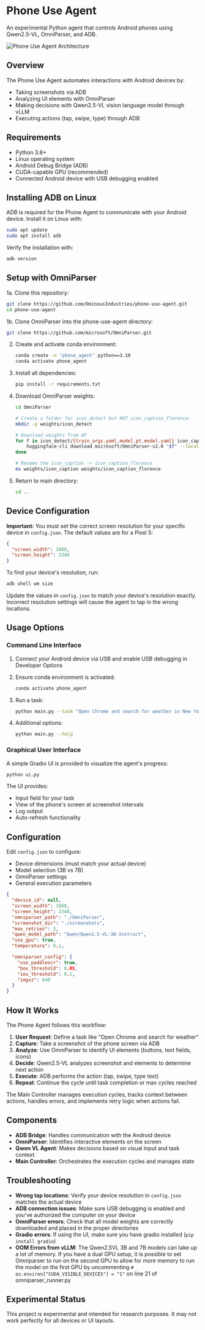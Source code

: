 # Phone Use Agent

An experimental Python agent that controls Android phones using Qwen2.5-VL, OmniParser, and ADB.

![Phone Use Agent Architecture](docs/workflow.png)

## Overview

The Phone Use Agent automates interactions with Android devices by:
- Taking screenshots via ADB
- Analyzing UI elements with OmniParser
- Making decisions with Qwen2.5-VL vision language model through vLLM
- Executing actions (tap, swipe, type) through ADB

## Requirements

- Python 3.8+
- Linux operating system
- Android Debug Bridge (ADB)
- CUDA-capable GPU (recommended)
- Connected Android device with USB debugging enabled

## Installing ADB on Linux

ADB is required for the Phone Agent to communicate with your Android device. Install it on Linux with:

```bash
sudo apt update
sudo apt install adb
```

Verify the installation with:
```bash
adb version
```

## Setup with OmniParser

1a. Clone this repository:
   ```bash
   git clone https://github.com/OminousIndustries/phone-use-agent.git
   cd phone-use-agent
   ```

1b. Clone OmniParser into the phone-use-agent directory:
   ```bash
   git clone https://github.com/microsoft/OmniParser.git
   ```

2. Create and activate conda environment:
   ```bash
   conda create -n "phone_agent" python==3.10
   conda activate phone_agent
   ```

3. Install all dependencies:
   ```bash
   pip install -r requirements.txt
   ```

4. Download OmniParser weights:
   ```bash
   cd OmniParser

   # Create a folder for icon_detect but NOT icon_caption_florence:
   mkdir -p weights/icon_detect

   # Download weights from HF
   for f in icon_detect/{train_args.yaml,model.pt,model.yaml} icon_caption/{config.json,generation_config.json,model.safetensors}; do
       huggingface-cli download microsoft/OmniParser-v2.0 "$f" --local-dir weights
   done

   # Rename the icon_caption -> icon_caption_florence
   mv weights/icon_caption weights/icon_caption_florence
   ```

5. Return to main directory:
   ```bash
   cd ..
   ```

## Device Configuration

**Important:** You must set the correct screen resolution for your specific device in `config.json`. The default values are for a Pixel 5:

```json
{
  "screen_width": 1080,
  "screen_height": 2340
}
```

To find your device's resolution, run:
```bash
adb shell wm size
```

Update the values in `config.json` to match your device's resolution exactly. Incorrect resolution settings will cause the agent to tap in the wrong locations.

## Usage Options

### Command Line Interface

1. Connect your Android device via USB and enable USB debugging in Developer Options
2. Ensure conda environment is activated:
   ```bash
   conda activate phone_agent
   ```

3. Run a task:
   ```bash
   python main.py --task "Open Chrome and search for weather in New York" --max-cycles 10
   ```

4. Additional options:
   ```bash
   python main.py --help
   ```

### Graphical User Interface

A simple Gradio UI is provided to visualize the agent's progress:

```bash
python ui.py
```

The UI provides:
- Input field for your task
- View of the phone's screen at screenshot intervals
- Log output
- Auto-refresh functionality

## Configuration

Edit `config.json` to configure:
- Device dimensions (must match your actual device)
- Model selection (3B vs 7B)
- OmniParser settings
- General execution parameters

```json
{
  "device_id": null,
  "screen_width": 1080,
  "screen_height": 2340,
  "omniparser_path": "./OmniParser",
  "screenshot_dir": "./screenshots",
  "max_retries": 3,
  "qwen_model_path": "Qwen/Qwen2.5-VL-3B-Instruct",
  "use_gpu": true,
  "temperature": 0.1,

  "omniparser_config": {
    "use_paddleocr": true,
    "box_threshold": 0.05,
    "iou_threshold": 0.1,
    "imgsz": 640
  }
}
```

## How It Works

The Phone Agent follows this workflow:

1. **User Request**: Define a task like "Open Chrome and search for weather"
2. **Capture**: Take a screenshot of the phone screen via ADB
3. **Analyze**: Use OmniParser to identify UI elements (buttons, text fields, icons)
4. **Decide**: Qwen2.5-VL analyzes screenshot and elements to determine next action
5. **Execute**: ADB performs the action (tap, swipe, type text)
6. **Repeat**: Continue the cycle until task completion or max cycles reached

The Main Controller manages execution cycles, tracks context between actions, handles errors, and implements retry logic when actions fail.

## Components

- **ADB Bridge**: Handles communication with the Android device
- **OmniParser**: Identifies interactive elements on the screen
- **Qwen VL Agent**: Makes decisions based on visual input and task context
- **Main Controller**: Orchestrates the execution cycles and manages state

## Troubleshooting

- **Wrong tap locations**: Verify your device resolution in `config.json` matches the actual device
- **ADB connection issues**: Make sure USB debugging is enabled and you've authorized the computer on your device
- **OmniParser errors**: Check that all model weights are correctly downloaded and placed in the proper directories
- **Gradio errors**: If using the UI, make sure you have gradio installed (`pip install gradio`)
- **OOM Errors from vLLM**: The Qwen2.5VL 3B and 7B models can take up a lot of memory. If you have a dual GPU setup, it is possible to set Omniparser to run on the second GPU to allow for more memory to run the model on the first GPU by uncommenting `# os.environ["CUDA_VISIBLE_DEVICES"] = "1"` on line 21 of omniparser_runner.py 

## Experimental Status

This project is experimental and intended for research purposes. It may not work perfectly for all devices or UI layouts.

